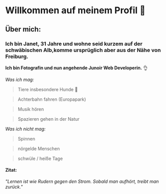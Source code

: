 # Willkommen auf meinem Profil 👋

<!--
**JSchindler21/JSchindler21** is a ✨ _special_ ✨ repository because its `README.md` (this file) appears on your GitHub profile.

Here are some ideas to get you started:

- 🔭 I’m currently working on ...
- 🌱 I’m currently learning ...
- 👯 I’m looking to collaborate on ...
- 🤔 I’m looking for help with ...
- 💬 Ask me about ...
- 📫 How to reach me: ...
- 😄 Pronouns: ...
- ⚡ Fun fact: ...
-->
## Über mich: 

### Ich bin Janet, 31 Jahre und wohne seid kurzem auf der schwäbischen Alb,komme ursprüglich aber aus der Nähe von Freiburg.

**Ich bin Fotografin und nun angehende Junoir Web Developerin.** :ok_hand:


_Was ich mag:_ 

> Tiere insbesondere Hunde :dog:

> Achterbahn fahren (Europapark) 

> Musik hören 

> Spazieren gehen in der Natur

_Was ich nicht mag:_

> Spinnen 

> nörgelde Menschen 

> schwüle / heiße Tage

#### Zitat: 

_"Lernen ist wie Rudern gegen den Strom. Sobald man aufhört, treibt man zurück."_






